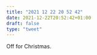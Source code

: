 ```yaml
---
title: "2021 12 22 20 52 42"
date: 2021-12-22T20:52:42+01:00
draft: false
type: "tweet"
---
```

Off for Christmas.
